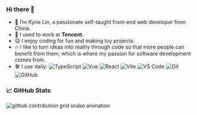 ### Hi there 👋


- 🔭 I’m Kyrie Lin, a passionate self-taught front-end web developer from China.
- 🏢 I used to work at **Tencent**.
- 😋 I enjoy coding for fun and making toy projects.
- 🔥 I like to turn ideas into reality through code so that more people can benefit from them, which is where my passion for software development comes from.
- 🛠️ I use daily:
  ![TypeScript](https://img.shields.io/badge/-Typescript-black?style=plastic&logo=typescript)
  ![Vue](https://img.shields.io/badge/-Vue-3b2e5a?style=plastic&logo=vue.js)
  ![React](https://img.shields.io/badge/-React-3b2e5a?style=plastic&logo=react)
  ![Vite](https://img.shields.io/badge/-Vite-3b2e5a?style=plastic&logo=vite)
  ![VS Code](https://img.shields.io/badge/-VS%20Code-007ACC?style=plastic&logo=visual-studio-code)
  ![Git](https://img.shields.io/badge/-Git-black?style=plastic&logo=git)
  ![GitHub](https://img.shields.io/badge/-GitHub-181717?style=plastic&logo=github)

### 📈 GitHub Stats

<picture>
  <source media="(prefers-color-scheme: dark)" srcset="https://raw.githubusercontent.com/honkinglin/honkinglin/output/github-contribution-grid-snake-dark.svg">
  <source media="(prefers-color-scheme: light)" srcset="https://raw.githubusercontent.com/honkinglin/honkinglin/output/github-contribution-grid-snake.svg">
  <img alt="github contribution grid snake animation" src="https://raw.githubusercontent.com/honkinglin/honkinglin/output/github-contribution-grid-snake.svg">
</picture>
